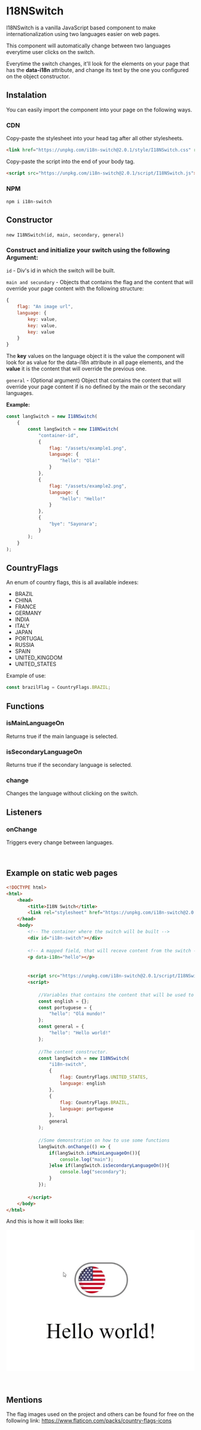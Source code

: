 # I18NSwitch

I18NSwitch is a vanilla JavaScript based component to make internationalization using two languages easier on web pages.

This component will automatically change between two languages everytime user clicks on the switch.

Everytime the switch changes, it'll look for the elements on your page that has the **data-i18n** attribute, and change its text by the one you configured on the object constructor.

## Instalation

You can easily import the component into your page on the following ways.

### CDN

Copy-paste the stylesheet into your head tag after all other stylesheets.
~~~html
<link href="https://unpkg.com/i18n-switch@2.0.1/style/I18NSwitch.css" rel="stylesheet"/>
~~~

Copy-paste the script into the end of your body tag.
~~~html
<script src="https://unpkg.com/i18n-switch@2.0.1/script/I18NSwitch.js"></script>
~~~

### NPM

~~~
npm i i18n-switch
~~~

## Constructor

``new I18NSwitch(id, main, secondary, general)``

### Construct and initialize your switch using the following Argument:

``id`` - Div's id in which the switch will be built.

``main and secundary`` - Objects that contains the flag and the content that will override your page content with the following structure: 
~~~js
{
    flag: "An image url",
    language: {
        key: value,
        key: value,
        key: value
    }
}
~~~

The **key** values on the language object it is the value the component will look for as value for the data-i18n attribute in all page elements, and the **value** it is the content that will override the previous one.

``general`` - (Optional argument) Object that contains the content that will override your page content if is no defined by the main or the secondary languages. 

**Example:**

~~~js
const langSwitch = new I18NSwitch(
    {
        const langSwitch = new I18NSwitch(
            "container-id",
            {
                flag: "/assets/example1.png",
                language: {
                    "hello": "Olá!"
                }
            },
            {
                flag: "/assets/example2.png",
                language: {
                    "hello": "Hello!"
                }
            },
            {
                "bye": "Sayonara";
            }
        );
    }
);
~~~

## CountryFlags

An enum of country flags, this is all available indexes: 

- BRAZIL
- CHINA
- FRANCE
- GERMANY
- INDIA
- ITALY
- JAPAN
- PORTUGAL
- RUSSIA
- SPAIN
- UNITED_KINGDOM
- UNITED_STATES

Example of use: 

~~~js
const brazilFlag = CountryFlags.BRAZIL;
~~~

## Functions


### isMainLanguageOn
Returns true if the main language is selected.

### isSecondaryLanguageOn
Returns true if the secondary language is selected.

### change
Changes the language without clicking on the switch.

## Listeners

### onChange
Triggers every change between languages.

<br>

## Example on static web pages

~~~html
<!DOCTYPE html>
<html>
    <head>
        <title>I18N Switch</title>
        <link rel="stylesheet" href="https://unpkg.com/i18n-switch@2.0.1/style/I18NSwitch.css">
    </head>
    <body>
        <!-- The container where the switch will be built -->
        <div id="i18n-switch"></div>

        <!-- A mapped field, that will receve content from the switch -->
        <p data-i18n="hello"></p>


        <script src="https://unpkg.com/i18n-switch@2.0.1/script/I18NSwitch.js"></script>
        <script>

            //Variables that contains the content that will be used to configure the component
            const english = {};
            const portuguese = {
                "hello": "Olá mundo!"
            };
            const general = {
                "hello": "Hello world!"
            };

            //The content constructor.
            const langSwitch = new I18NSwitch(
                "i18n-switch",
                {
                    flag: CountryFlags.UNITED_STATES,
                    language: english
                },
                {
                    flag: CountryFlags.BRAZIL,
                    language: portuguese
                },
                general
            );

            //Some demonstration on how to use some functions
            langSwitch.onChange(() => {
                if(langSwitch.isMainLanguageOn()){
                    console.log("main");
                }else if(langSwitch.isSecondaryLanguageOn()){
                    console.log("secondary");
                }
            });

        </script>
    </body>
</html>
~~~

And this is how it will looks like:

![alt text](./example.gif)

<br>

## Mentions
The flag images used on the project and others can be found for free on the following link:
https://www.flaticon.com/packs/country-flags-icons